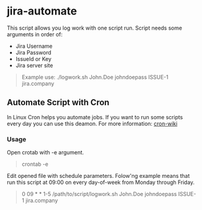 # jira-automate
This script allows you log work with one script run. Script needs some arguments in order of:
- Jira Username
- Jira Password
- IssueId or Key
- Jira server site
> Example use: ./logwork.sh John.Doe johndoepass ISSUE-1 jira.company
## Automate Script with Cron
In Linux Cron helps you automate jobs. If you want to run some scripts every day you can use this deamon. For more information: [cron-wiki](https://en.wikipedia.org/wiki/Cron) 
### Usage
Open crotab with -e argument.
> crontab -e

Edit opened file with schedule parameters. Folow'ng example means that run this script at 09:00 on every day-of-week from Monday through Friday.
> 0 09 * * 1-5 /path/to/script/logwork.sh John.Doe johndoepass ISSUE-1 jira.company
